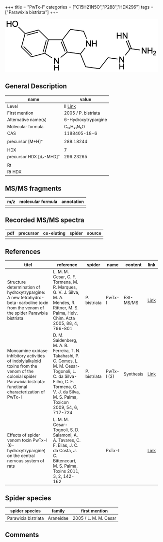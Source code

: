 +++
title = "PwTx-I"
categories = ["C15H21N5O","P288","HDX296"]
tags = ["Parawixia bistriata"]
+++

![](/img/PwTx-I.png)

## General Description

| name                    | value               |
|-------------------------|---------------------|
| Level                   | II [Link](https://doi.org/10.1002/hlca.200590056)                 |
| First mention           | 2005 / P. bistriata |
| Alternative name(s)     | 6-Hydroxytrypargine |
| Molecular formula       | C₁₅H₂₁N₅O           |
| CAS                     | 1188405-18-6        |
|                         |                     |
| precursor [M+H]⁺        | 288.18244           |
|                         |                     |
| HDX                     | 7                   |
| precursor HDX [d₇-M+D]⁺ | 296.23265           |
|                         |                     |
| Rt                      |                     |
| Rt HDX                  |                     |

## MS/MS fragments

| m/z | molecular formula | annotation |
|-----|-------------------|------------|
|     |                   |            |

## Recorded MS/MS spectra

| pdf | precursor | co-eluting | spider | source |
|-----|-----------|------------|--------|--------|
|     |           |            |        |        |

## References

| titel                                                                                                                                                              | reference                                                                                                                                                                                     | spider       | name       | content   | link                                                                 |
|--------------------------------------------------------------------------------------------------------------------------------------------------------------------|-----------------------------------------------------------------------------------------------------------------------------------------------------------------------------------------------|--------------|------------|-----------|----------------------------------------------------------------------|
| Structure determination of hydroxytrypargine: A new tetrahydro-beta-carboline toxin from the venom of the spider Parawixia bistriata                               | L. M. M. Cesar, C. F. Tormena, M. R. Marques, G. V. J. Silva, M. A. Mendes, R. Rittner, M. S. Palma, Helv. Chim. Acta 2005, 88, 4, 796-801                                                    | P. bistriata | PwTx-I     | ESI-MS/MS | [Link](https://doi.org/10.1002/hlca.200590056)                               |
| Monoamine oxidase inhibitory activities of indolylalkaloid toxins from the venom of the colonial spider Parawixia bistriata: functional characterization of PwTx-I | D. M. Saidenberg, M. A. B. Ferreira, T. N. Takahashi, P. C. Gomes, L. M. M. Cesar-Togonoli, L. C. da Silva-Filho, C. F. Tormena, G. V. J. da Silva, M. S. Palma, Toxicon 2009, 54, 6, 717-724 | P. bistriata | PwTx-I (3) | Synthesis | [Link](https://doi.org/10.1016/j.toxicon.2009.05.027)                        |
| Effects of spider venom toxin PwTx-I (6-hydroxytrypargine) on the central nervous system of rats                                                                   | L. M. M. Cesar-Tognoli, S. D. Salamoni, A. A. Tavares, C. F. Elias, J. C. da Costa, J. C. Bittencourt, M. S. Palma, Toxins 2011, 3, 2, 142-162                                                |              | PxTx-I     |           | [Link](https://www.ncbi.nlm.nih.gov/pmc/articles/PMC3202814/?report=classic) |

## Spider species

| spider species      | family    | first mention         |
|---------------------|-----------|-----------------------|
| Parawixia bistriata | Araneidae | 2005 / L. M. M. Cesar |

## Comments